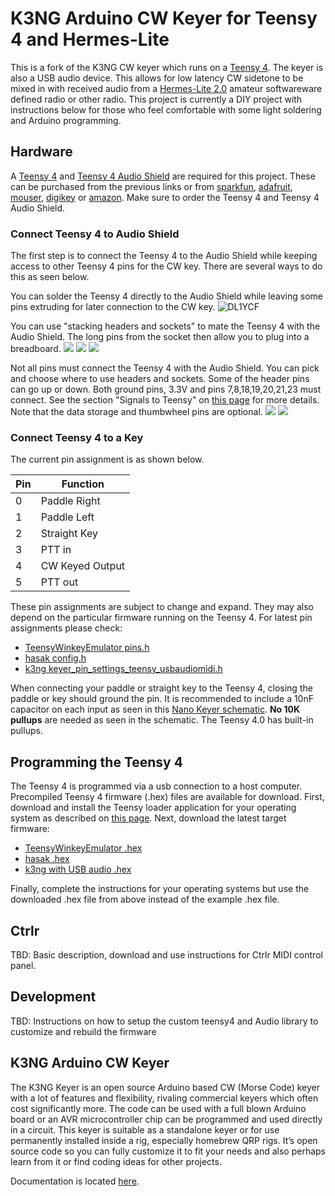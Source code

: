 # K3NG Arduino CW Keyer for Teensy 4 and Hermes-Lite

This is a fork of the K3NG CW keyer which runs on a [Teensy 4](https://www.pjrc.com/teensy/). The keyer is also a USB audio device. This allows for low latency CW sidetone to be mixed in with received audio from a [Hermes-Lite 2.0](http://www.hermeslite.com/) amateur softwareware defined radio or other radio. This project is currently a DIY project with instructions below for those who feel comfortable with some light soldering and Arduino programming.

## Hardware

A [Teensy 4](https://www.pjrc.com/store/teensy40.html) and [Teensy 4 Audio Shield](https://www.pjrc.com/store/teensy3_audio.html) are required for this project. These can be purchased from the previous links or from [sparkfun](https://www.sparkfun.com/), [adafruit](https://www.adafruit.com/), [mouser](https://www.mouser.com/), [digikey](https://www.digikey.com/) or [amazon](https://www.amazon.com/). Make sure to order the Teensy 4 and Teensy 4 Audio Shield.

### Connect Teensy 4 to Audio Shield

The first step is to connect the Teensy 4 to the Audio Shield while keeping access to other Teensy 4 pins for the CW key. There are several ways to do this as seen below.

You can solder the Teensy 4 directly to the Audio Shield while leaving some pins extruding for later connection to the CW key.
![DL1YCF](./pictures/dl1ycf.jpg)

You can use "stacking headers and sockets" to mate the Teensy 4 with the Audio Shield. The long pins from the socket then allow you to plug into a breadboard.
![](./pictures/Shield_Top.jpg)
![](./pictures/Shield_Under.jpg)
![](./pictures/Plugged_together.jpg)

Not all pins must connect the Teensy 4 with the Audio Shield. You can pick and choose where to use headers and sockets. Some of the header pins can go up or down. Both ground pins, 3.3V and pins 7,8,18,19,20,21,23 must connect. See the section "Signals to Teensy" on [this page](https://www.pjrc.com/store/teensy3_audio.html) for more details. Note that the data storage and thumbwheel pins are optional.
![](./pictures/teensy4.jpg)
![](./pictures/audioshield.jpg)

### Connect Teensy 4 to a Key

The current pin assignment is as shown below.


| Pin | Function |
| --- | -------- |
|  0  | Paddle Right |
|  1  | Paddle Left  |
|  2  | Straight Key |
|  3  | PTT in |
|  4  | CW Keyed Output |
|  5  | PTT out |

These pin assignments are subject to change and expand. They may also depend on the particular firmware running on the Teensy 4. For latest pin assignments please check:

 * [TeensyWinkeyEmulator pins.h](https://github.com/dl1ycf/TeensyWinkeyEmulator/blob/main/pins.h)
 * [hasak config.h](https://github.com/recri/hasak/blob/main/config.h)
 * [k3ng keyer_pin_settings_teensy_usbaudiomidi.h](https://github.com/softerhardware/k3ng_cw_keyer/blob/master/k3ng_keyer/keyer_features_and_options_teensy_usbaudiomidi.h)

When connecting your paddle or straight key to the Teensy 4, closing the paddle or key should ground the pin. It is recommended to include a 10nF capacitor on each input as seen in this [Nano Keyer schematic](https://github.com/k3ng/k3ng_cw_keyer/wiki/210-Build:-Schematic). **No 10K pullups** are needed as seen in the schematic. The Teensy 4.0 has built-in pullups.

## Programming the Teensy 4

The Teensy 4 is programmed via a usb connection to a host computer. Precompiled Teensy 4 firmware (.hex) files are available for download. First, download and install the Teensy loader application for your operating system as described on [this page](https://www.pjrc.com/teensy/loader.html). Next, download the latest target firmware:

 * [TeensyWinkeyEmulator .hex](./releases/TeensyWinkeyerEmulator_20210419.hex)
 * [hasak .hex](./releases/hasak_20210419.hex)
 * [k3ng with USB audio .hex](./releases/k3ng_keyer_teensyusbaudio.hex)

Finally, complete the instructions for your operating systems but use the downloaded .hex file from above instead of the example .hex file. 

## Ctrlr

TBD: Basic description, download and use instructions for Ctrlr MIDI control panel.

## Development

TBD: Instructions on how to setup the custom teensy4 and Audio library to customize and rebuild the firmware

## K3NG Arduino CW Keyer

The K3NG Keyer is an open source Arduino based CW (Morse Code) keyer with a lot of features and flexibility, rivaling commercial keyers which often cost significantly more. The code can be used with a full blown Arduino board or an AVR microcontroller chip can be programmed and used directly in a circuit. This keyer is suitable as a standalone keyer or for use permanently installed inside a rig, especially homebrew QRP rigs. It’s open source code so you can fully customize it to fit your needs and also perhaps learn from it or find coding ideas for other projects.

Documentation is located [here](https://github.com/k3ng/k3ng_cw_keyer/wiki).
